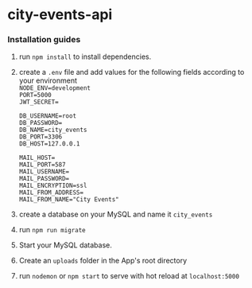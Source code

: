 # city-events-api

<h3> Installation guides </h3>

1. run `npm install` to install dependencies.<br>

2. create a `.env` file and add values for the following fields according to your environment <br>
    `NODE_ENV=development` <br>
    `PORT=5000` <br>
    `JWT_SECRET=`

    `DB_USERNAME=root` <br>
    `DB_PASSWORD=` <br>
    `DB_NAME=city_events` <br>
    `DB_PORT=3306` <br>
    `DB_HOST=127.0.0.1` <br>

    `MAIL_HOST=` <br>
    `MAIL_PORT=587` <br>
    `MAIL_USERNAME=` <br>
    `MAIL_PASSWORD=` <br>
    `MAIL_ENCRYPTION=ssl` <br>
    `MAIL_FROM_ADDRESS=` <br>
    `MAIL_FROM_NAME="City Events"` <br>

3. create a database on your MySQL and name it `city_events` <br>

4. run `npm run migrate` <br>

5. Start your MySQL database.

6. Create an `uploads` folder in the App's root directory

7. run `nodemon` or `npm start` to serve with hot reload at `localhost:5000`

